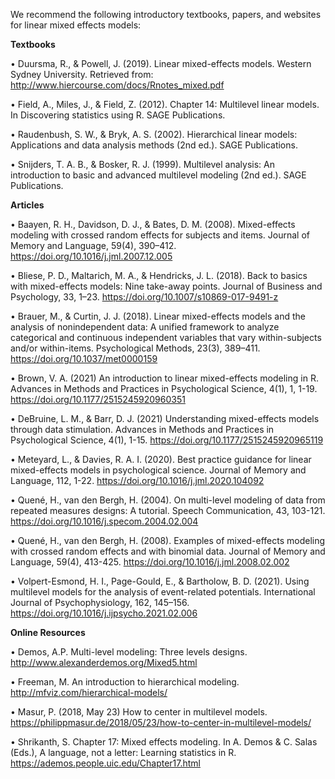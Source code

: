 We recommend the following introductory textbooks, papers, and websites for linear mixed effects models:


**Textbooks**

•	Duursma, R., & Powell, J. (2019). Linear mixed-effects models. Western Sydney University. Retrieved from: http://www.hiercourse.com/docs/Rnotes_mixed.pdf

•	Field, A., Miles, J., & Field, Z. (2012). Chapter 14: Multilevel linear models. In Discovering statistics using R. SAGE Publications.

•	Raudenbush, S. W., & Bryk, A. S. (2002). Hierarchical linear models: Applications and data analysis methods (2nd ed.). SAGE Publications.

•	Snijders, T. A. B., & Bosker, R. J. (1999). Multilevel analysis: An introduction to basic and advanced multilevel modeling (2nd ed.). SAGE Publications.


**Articles**

•	Baayen, R. H., Davidson, D. J., & Bates, D. M. (2008). Mixed-effects modeling with crossed random effects for subjects and items. Journal of Memory and Language, 59(4), 390–412. https://doi.org/10.1016/j.jml.2007.12.005

•	Bliese, P. D., Maltarich, M. A., & Hendricks, J. L. (2018). Back to basics with mixed-effects models: Nine take-away points. Journal of Business and Psychology, 33, 1–23. https://doi.org/10.1007/s10869-017-9491-z

•	Brauer, M., & Curtin, J. J. (2018). Linear mixed-effects models and the analysis of nonindependent data: A unified framework to analyze categorical and continuous independent variables that vary within-subjects and/or within-items. Psychological Methods, 23(3), 389–411. https://doi.org/10.1037/met0000159

•	Brown, V. A. (2021) An introduction to linear mixed-effects modeling in R. Advances in Methods and Practices in Psychological Science, 4(1), 1, 1-19. https://doi.org/10.1177/2515245920960351

•	DeBruine, L. M., & Barr, D. J. (2021) Understanding mixed-effects models through data stimulation. Advances in Methods and Practices in Psychological Science, 4(1), 1-15. https://doi.org/10.1177/2515245920965119

•	Meteyard, L., & Davies, R. A. I. (2020). Best practice guidance for linear mixed-effects models in psychological science. Journal of Memory and Language, 112, 1-22. https://doi.org/10.1016/j.jml.2020.104092

•	Quené, H., van den Bergh, H. (2004). On multi-level modeling of data from repeated measures designs: A tutorial. Speech Communication, 43, 103-121. https://doi.org/10.1016/j.specom.2004.02.004

•	Quené, H., van den Bergh, H. (2008). Examples of mixed-effects modeling with crossed random effects and with binomial data. Journal of Memory and Language, 59(4), 413-425. https://doi.org/10.1016/j.jml.2008.02.002

•	Volpert-Esmond, H. I., Page-Gould, E., & Bartholow, B. D. (2021). Using multilevel models for the analysis of event-related potentials. International Journal of Psychophysiology, 162, 145–156. https://doi.org/10.1016/j.ijpsycho.2021.02.006


**Online Resources**

•	Demos, A.P. Multi-level modeling: Three levels designs. http://www.alexanderdemos.org/Mixed5.html

•	Freeman, M. An introduction to hierarchical modeling. http://mfviz.com/hierarchical-models/

•	Masur, P. (2018, May 23) How to center in multilevel models. https://philippmasur.de/2018/05/23/how-to-center-in-multilevel-models/

•	Shrikanth, S. Chapter 17: Mixed effects modeling. In A. Demos & C. Salas (Eds.), A language, not a letter: Learning statistics in R. https://ademos.people.uic.edu/Chapter17.html

